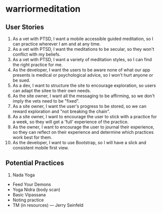 # warriormeditation

## User Stories
1. As a vet with PTSD, I want a mobile accessible guided meditation, so I can practice wherever I am and at any time.
2. As a vet with PTSD, I want the meditations to be secular, so they won't conflict with my beliefs.
3. As a vet with PTSD, I want a variety of meditation styles, so I can find the right practice for me.
4. As the developer, I want the users to be aware none of what our app presents is medical or psychological advice, so I won't hurt anyone or be sued.
5. As a dev, I want to structure the site to encourage exploration, so users can adapt the sitee to their own needs.
6. As the site owner, I want all the messaging to be affirming, so we don't imply the vets need to be "fixed".
7. As a site owner, I want the user's progress to be stored, so we can reward exploration and "not breaking the chain".
8. As a site owner, I want to encourage the user to stick with a practice for a week, so they will get a 'full' experience of the practice.
9. As the owner, I want to encourage the user to journal their experience, so they can reflect on their experience and determine which practices work best for them.
10. As the developer, I want to use Bootstrap, so I will have a slick and consistent mobile first view.


## Potential Practices
1. Nada Yoga
- Feed Your Demons
- Yoga Nidra (body scan)
- Basic Vipassana
- Noting practice
- TM (in resources) — Jerry Seinfeld
